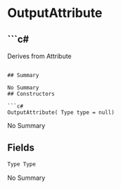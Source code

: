 # OutputAttribute

## ```c#
Derives from Attribute
```

## Summary

No Summary
## Constructors

```c#
OutputAttribute( Type type = null) 
```
No Summary
## Fields

```c#
Type Type
```
No Summary
